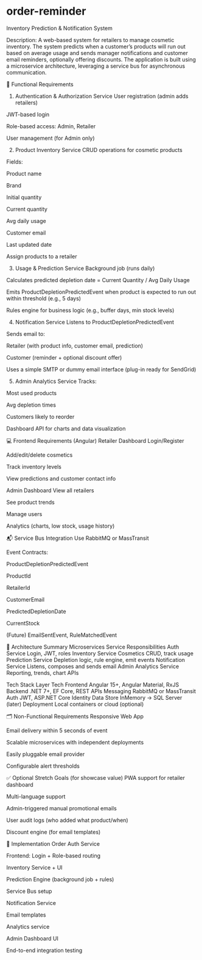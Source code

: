 # order-reminder
Inventory Prediction &amp; Notification System

Description:
A web-based system for retailers to manage cosmetic inventory. The system predicts when a customer’s products will run out based on average usage and sends manager notifications and customer email reminders, optionally offering discounts. The application is built using a microservice architecture, leveraging a service bus for asynchronous communication.

🧩 Functional Requirements
1. Authentication & Authorization Service
User registration (admin adds retailers)

  JWT-based login
  
  Role-based access: Admin, Retailer
  
  User management (for Admin only)

2. Product Inventory Service
  CRUD operations for cosmetic products

Fields:

  Product name
  
  Brand
  
  Initial quantity
  
  Current quantity
  
  Avg daily usage
  
  Customer email
  
  Last updated date
  
  Assign products to a retailer

3. Usage & Prediction Service
  Background job (runs daily)
  
  Calculates predicted depletion date = Current Quantity / Avg Daily Usage
  
  Emits ProductDepletionPredictedEvent when product is expected to run out within threshold (e.g., 5 days)
  
  Rules engine for business logic (e.g., buffer days, min stock levels)

4. Notification Service
  Listens to ProductDepletionPredictedEvent

  Sends email to:
  
  Retailer (with product info, customer email, prediction)
  
  Customer (reminder + optional discount offer)
  
  Uses a simple SMTP or dummy email interface (plug-in ready for SendGrid)

5. Admin Analytics Service
Tracks:

  Most used products
  
  Avg depletion times
  
  Customers likely to reorder
  
  Dashboard API for charts and data visualization

💻 Frontend Requirements (Angular)
Retailer Dashboard
  Login/Register
  
  Add/edit/delete cosmetics
  
  Track inventory levels
  
  View predictions and customer contact info
  
  Admin Dashboard
  View all retailers
  
  See product trends
  
  Manage users
  
  Analytics (charts, low stock, usage history)

📬 Service Bus Integration
  Use RabbitMQ or MassTransit
  
  Event Contracts:
  
  ProductDepletionPredictedEvent
  
  ProductId
  
  RetailerId
  
  CustomerEmail
  
  PredictedDepletionDate
  
  CurrentStock
  
  (Future) EmailSentEvent, RuleMatchedEvent

🧱 Architecture Summary
Microservices
  Service	Responsibilities
  Auth Service	Login, JWT, roles
  Inventory Service	Cosmetics CRUD, track usage
  Prediction Service	Depletion logic, rule engine, emit events
  Notification Service	Listens, composes and sends email
  Admin Analytics Service	Reporting, trends, chart APIs

  Tech Stack
  Layer	Tech
  Frontend	Angular 15+, Angular Material, RxJS
  Backend	.NET 7+, EF Core, REST APIs
  Messaging	RabbitMQ or MassTransit
  Auth	JWT, ASP.NET Core Identity
  Data Store	InMemory → SQL Server (later)
  Deployment	Local containers or cloud (optional)

🗂️ Non-Functional Requirements
  Responsive Web App
  
  Email delivery within 5 seconds of event
  
  Scalable microservices with independent deployments
  
  Easily pluggable email provider
  
  Configurable alert thresholds
  
  ✅ Optional Stretch Goals (for showcase value)
  PWA support for retailer dashboard
  
  Multi-language support
  
  Admin-triggered manual promotional emails
  
  User audit logs (who added what product/when)
  
  Discount engine (for email templates)

🏁 Implementation Order
  Auth Service
  
  Frontend: Login + Role-based routing
  
  Inventory Service + UI
  
  Prediction Engine (background job + rules)
  
  Service Bus setup
  
  Notification Service
  
  Email templates
  
  Analytics service
  
  Admin Dashboard UI
  
  End-to-end integration testing
